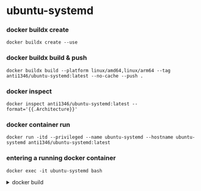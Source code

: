 # ubuntu-systemd
### docker buildx create
```
docker buildx create --use
```
### docker buildx build & push
```
docker buildx build --platform linux/amd64,linux/arm64 --tag anti1346/ubuntu-systemd:latest --no-cache --push .
```
### docker inspect
```
docker inspect anti1346/ubuntu-systemd:latest --format='{{.Architecture}}'
```
### docker container run
```
docker run -itd --privileged --name ubuntu-systemd --hostname ubuntu-systemd anti1346/ubuntu-systemd:latest
```
### entering a running docker container
```
docker exec -it ubuntu-systemd bash
```

<details>
<summary>docker build</summary>

### docker build
```
docker build --tag anti1346/ubuntu-systemd:amd64 .
```
### docker pull
```
docker pull anti1346/ubuntu-systemd:amd64
```
### docker container run
```
docker run -d --privileged --name ubuntu-systemd --hostname ubuntu-systemd anti1346/ubuntu-systemd:amd64
```
### entering a running docker container
```
docker exec -it ubuntu-systemd bash
```

</details>

